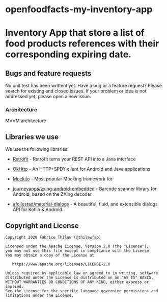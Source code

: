# openfoodfacts-my-inventory-app

# Inventory App that store a list of food products references with their corresponding expiring date.

## Bugs and feature requests
No unit test has been writtent yet. Have a bug or a feature request? Please search for existing and closed issues. If your problem or idea is not addressed yet, please open a new issue. 

### Architecture
MVVM architecture

## Libraries we use
We use the following libraries:

- [Retrofit](http://square.github.io/retrofit/) - Retrofit turns your REST API into a Java interface
- [OkHttp](https://github.com/square/okhttp) - An HTTP+SPDY client for Android and Java applications
- [Mockito](https://github.com/mockito/mockito) - Most popular Mocking framework for 

- [journeyapps/zxing-android-embedded](https://github.com/journeyapps/zxing-android-embedded) - Barcode scanner library for Android, based on the ZXing decoder

- [afollestad/material-dialogs](https://github.com/afollestad/material-dialogs) - A beautiful, fluid, and extensible dialogs API for Kotlin & Android.

## Copyright and License

    Copyright 2020 Fabrice Thilaw (@thilawfab)

    Licensed under the Apache License, Version 2.0 (the "License");
    you may not use this file except in compliance with the License.
    You may obtain a copy of the License at

       https://www.apache.org/licenses/LICENSE-2.0

    Unless required by applicable law or agreed to in writing, software
    distributed under the License is distributed on an "AS IS" BASIS,
    WITHOUT WARRANTIES OR CONDITIONS OF ANY KIND, either express or implied.
    See the License for the specific language governing permissions and 
    limitations under the License.
